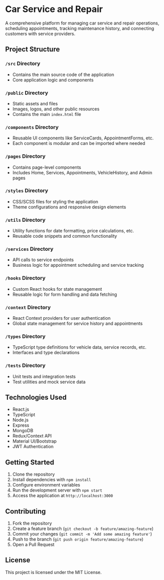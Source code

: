 # Car Service and Repair

A comprehensive platform for managing car service and repair operations, scheduling appointments, tracking maintenance history, and connecting customers with service providers.

## Project Structure

### `/src` Directory
- Contains the main source code of the application
- Core application logic and components

### `/public` Directory
- Static assets and files
- Images, logos, and other public resources
- Contains the main `index.html` file

### `/components` Directory
- Reusable UI components like ServiceCards, AppointmentForms, etc.
- Each component is modular and can be imported where needed

### `/pages` Directory
- Contains page-level components
- Includes Home, Services, Appointments, VehicleHistory, and Admin pages

### `/styles` Directory
- CSS/SCSS files for styling the application
- Theme configurations and responsive design elements

### `/utils` Directory
- Utility functions for date formatting, price calculations, etc.
- Reusable code snippets and common functionality

### `/services` Directory
- API calls to service endpoints
- Business logic for appointment scheduling and service tracking

### `/hooks` Directory
- Custom React hooks for state management
- Reusable logic for form handling and data fetching

### `/context` Directory
- React Context providers for user authentication
- Global state management for service history and appointments

### `/types` Directory
- TypeScript type definitions for vehicle data, service records, etc.
- Interfaces and type declarations

### `/tests` Directory
- Unit tests and integration tests
- Test utilities and mock service data

## Technologies Used

- React.js
- TypeScript
- Node.js
- Express
- MongoDB
- Redux/Context API
- Material UI/Bootstrap
- JWT Authentication

## Getting Started

1. Clone the repository
2. Install dependencies with `npm install`
3. Configure environment variables
4. Run the development server with `npm start`
5. Access the application at `http://localhost:3000`

## Contributing

1. Fork the repository
2. Create a feature branch (`git checkout -b feature/amazing-feature`)
3. Commit your changes (`git commit -m 'Add some amazing feature'`)
4. Push to the branch (`git push origin feature/amazing-feature`)
5. Open a Pull Request

## License

This project is licensed under the MIT License.
